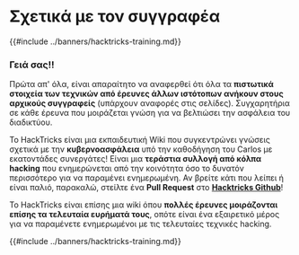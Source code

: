 # Σχετικά με τον συγγραφέα

{{#include ../banners/hacktricks-training.md}}

### Γειά σας!!

Πρώτα απ' όλα, είναι απαραίτητο να αναφερθεί ότι όλα τα **πιστωτικά στοιχεία των τεχνικών από έρευνες άλλων ιστότοπων ανήκουν στους αρχικούς συγγραφείς** (υπάρχουν αναφορές στις σελίδες). Συγχαρητήρια σε κάθε έρευνα που μοιράζεται γνώση για να βελτιώσει την ασφάλεια του διαδικτύου.

Το HackTricks είναι μια εκπαιδευτική Wiki που συγκεντρώνει γνώσεις σχετικά με την **κυβερνοασφάλεια** υπό την καθοδήγηση του Carlos με εκατοντάδες συνεργάτες! Είναι μια **τεράστια συλλογή από κόλπα hacking** που ενημερώνεται από την κοινότητα όσο το δυνατόν περισσότερο για να παραμένει ενημερωμένη. Αν βρείτε κάτι που λείπει ή είναι παλιό, παρακαλώ, στείλτε ένα **Pull Request** στο [**Hacktricks Github**](https://github.com/carlospolop/hacktricks)!

Το HackTricks είναι επίσης μια wiki όπου **πολλές έρευνες μοιράζονται επίσης τα τελευταία ευρήματά τους**, οπότε είναι ένα εξαιρετικό μέρος για να παραμένετε ενημερωμένοι με τις τελευταίες τεχνικές hacking.

{{#include ../banners/hacktricks-training.md}}
